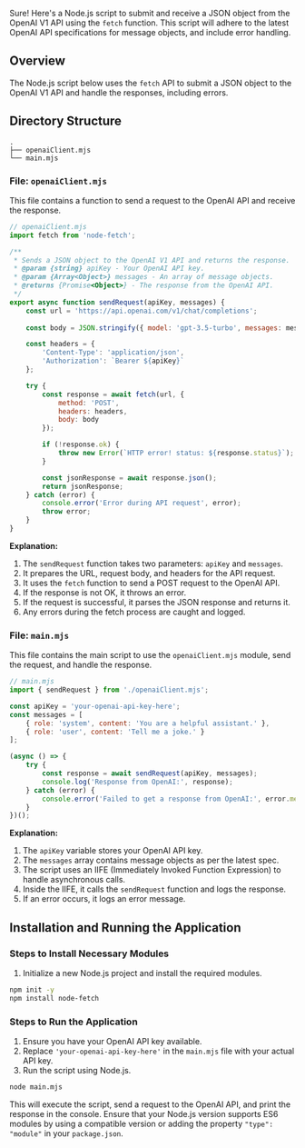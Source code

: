 Sure! Here's a Node.js script to submit and receive a JSON object from the OpenAI V1 API using the `fetch` function. This script will adhere to the latest OpenAI API specifications for message objects, and include error handling.

## Overview

The Node.js script below uses the `fetch` API to submit a JSON object to the OpenAI V1 API and handle the responses, including errors.

## Directory Structure

```
.
├── openaiClient.mjs
└── main.mjs
```

### File: `openaiClient.mjs`

This file contains a function to send a request to the OpenAI API and receive the response.

```javascript
// openaiClient.mjs
import fetch from 'node-fetch';

/**
 * Sends a JSON object to the OpenAI V1 API and returns the response.
 * @param {string} apiKey - Your OpenAI API key.
 * @param {Array<Object>} messages - An array of message objects.
 * @returns {Promise<Object>} - The response from the OpenAI API.
 */
export async function sendRequest(apiKey, messages) {
    const url = 'https://api.openai.com/v1/chat/completions';
    
    const body = JSON.stringify({ model: 'gpt-3.5-turbo', messages: messages });

    const headers = {
        'Content-Type': 'application/json',
        'Authorization': `Bearer ${apiKey}`
    };

    try {
        const response = await fetch(url, {
            method: 'POST',
            headers: headers,
            body: body
        });

        if (!response.ok) {
            throw new Error(`HTTP error! status: ${response.status}`);
        }

        const jsonResponse = await response.json();
        return jsonResponse;
    } catch (error) {
        console.error('Error during API request', error);
        throw error;
    }
}
```

**Explanation:**

1. The `sendRequest` function takes two parameters: `apiKey` and `messages`.
2. It prepares the URL, request body, and headers for the API request.
3. It uses the `fetch` function to send a POST request to the OpenAI API.
4. If the response is not OK, it throws an error.
5. If the request is successful, it parses the JSON response and returns it.
6. Any errors during the fetch process are caught and logged.

### File: `main.mjs`

This file contains the main script to use the `openaiClient.mjs` module, send the request, and handle the response.

```javascript
// main.mjs
import { sendRequest } from './openaiClient.mjs';

const apiKey = 'your-openai-api-key-here';
const messages = [
    { role: 'system', content: 'You are a helpful assistant.' },
    { role: 'user', content: 'Tell me a joke.' }
];

(async () => {
    try {
        const response = await sendRequest(apiKey, messages);
        console.log('Response from OpenAI:', response);
    } catch (error) {
        console.error('Failed to get a response from OpenAI:', error.message);
    }
})();
```

**Explanation:**

1. The `apiKey` variable stores your OpenAI API key.
2. The `messages` array contains message objects as per the latest spec.
3. The script uses an IIFE (Immediately Invoked Function Expression) to handle asynchronous calls.
4. Inside the IIFE, it calls the `sendRequest` function and logs the response.
5. If an error occurs, it logs an error message.

## Installation and Running the Application

### Steps to Install Necessary Modules

1. Initialize a new Node.js project and install the required modules.

```sh
npm init -y
npm install node-fetch
```

### Steps to Run the Application

1. Ensure you have your OpenAI API key available.
2. Replace `'your-openai-api-key-here'` in the `main.mjs` file with your actual API key.
3. Run the script using Node.js.

```sh
node main.mjs
```

This will execute the script, send a request to the OpenAI API, and print the response in the console. Ensure that your Node.js version supports ES6 modules by using a compatible version or adding the property `"type": "module"` in your `package.json`.